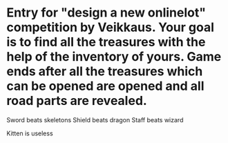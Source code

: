 # Entry for "design a new onlinelot" competition by Veikkaus. Your goal is to find all the treasures with the help of the inventory of yours. Game ends after all the treasures which can be opened are opened and all road parts are revealed.

Sword beats skeletons
Shield beats dragon
Staff beats wizard

Kitten is useless
